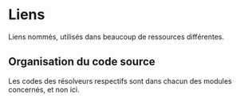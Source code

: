 # Liens

Liens nommés, utilisés dans beaucoup de ressources différentes.

## Organisation du code source

Les codes des résolveurs respectifs sont dans chacun des modules concernés, et non ici.
